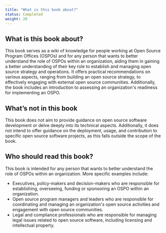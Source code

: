 ```yaml
---
title: "What is this book about?"
status: Completed
weight: 20
---
```


## What is this book about?

This book serves as a wiki of knowledge for people working at Open Source Program Offices (OSPOs) and for any person that wants to better understand the role of OSPOs within an organization, aiding them in gaining a better understanding of their key role to establish and managing open source strategy and operations. It offers practical recommendations on various aspects, ranging from building an open source  strategy, to effectively engaging with external open source communities. Additionally, the book includes an introduction to assessing an organization's readiness for implementing an OSPO.

## What’s not in this book

This book does not aim to provide guidance on open source software development or delve deeply into its technical aspects. Additionally, it does not intend to offer guidance on the deployment, usage, and contribution to specific open source software projects, as this falls outside the scope of the book.

## Who should read this book?

This book is intended for any person that wants to better understand the role of OSPOs within an organization.
More specific examples include:

* Executives, policy-makers and decision-makers who are responsible for establishing, overseeing, funding or sponsoring an OSPO within an organization.
* Open source program managers and leaders who are responsible for coordinating and managing an organization's open source activities and engagement with open source communities.
* Legal and compliance professionals who are responsible for managing legal issues related to open source software, including licensing and intellectual property.
